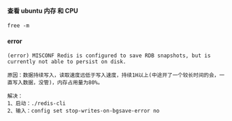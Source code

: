 
#### 查看 ubuntu 内存 和 CPU

	free -m 



#### error

	(error) MISCONF Redis is configured to save RDB snapshots, but is currently not able to persist on disk.

	原因：数据持续写入，读取速度远低于写入速度，持续1H以上(中途开了一个较长时间的会，一直写入数据，没管)，内存占用量为80%。

	解决：
	1、启动：./redis-cli 
	2、输入：config set stop-writes-on-bgsave-error no
